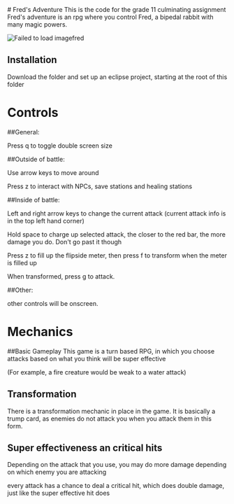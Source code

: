 <snippet>
  <content>
# Fred's Adventure
This is the code for the grade 11 culminating assignment
Fred's adventure is an rpg where you control Fred, a bipedal rabbit with many magic powers.

![Failed to load image](http://s32.postimg.org/xon6fogcx/fred.png)fred
## Installation
Download the folder and set up an eclipse project, starting at the root of this folder
# Controls
##General:
 
 Press q to toggle double screen size

##Outside of battle:

Use arrow keys to move around

Press z to interact with NPCs, save stations and healing stations


##Inside of battle:

Left and right arrow keys to change the current attack (current attack info is in the top left hand corner)

Hold space to charge up selected attack, the closer to the red bar, the more damage you do. Don't go past it though

Press z to fill up the flipside meter, then press f to transform when the meter is filled up

When transformed, press g to attack.


##Other:

other controls will be onscreen.

# Mechanics
##Basic Gameplay
This game is a turn based RPG, in which you choose attacks based on what you think will be super effective 

(For example, a fire creature would be weak to a water attack)
## Transformation
There is a transformation mechanic in place in the game. It is basically a trump card, as enemies do not attack you when you attack them in this form.
## Super effectiveness an critical hits
Depending on the attack that you use, you may do more damage depending on which enemy you are attacking

every attack has a chance to deal a critical hit, which does double damage, just like the super effective hit does
</content>
 
</snippet>
  
